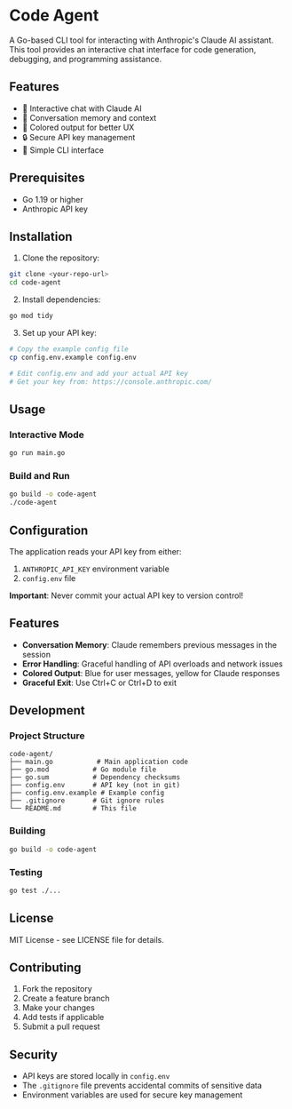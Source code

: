 # Code Agent

A Go-based CLI tool for interacting with Anthropic's Claude AI assistant. This tool provides an interactive chat interface for code generation, debugging, and programming assistance.

## Features

- 🤖 Interactive chat with Claude AI
- 💬 Conversation memory and context
- 🎨 Colored output for better UX
- 🔒 Secure API key management
- 🚀 Simple CLI interface

## Prerequisites

- Go 1.19 or higher
- Anthropic API key

## Installation

1. Clone the repository:
```bash
git clone <your-repo-url>
cd code-agent
```

2. Install dependencies:
```bash
go mod tidy
```

3. Set up your API key:
```bash
# Copy the example config file
cp config.env.example config.env

# Edit config.env and add your actual API key
# Get your key from: https://console.anthropic.com/
```

## Usage

### Interactive Mode
```bash
go run main.go
```

### Build and Run
```bash
go build -o code-agent
./code-agent
```

## Configuration

The application reads your API key from either:
1. `ANTHROPIC_API_KEY` environment variable
2. `config.env` file

**Important**: Never commit your actual API key to version control!

## Features

- **Conversation Memory**: Claude remembers previous messages in the session
- **Error Handling**: Graceful handling of API overloads and network issues
- **Colored Output**: Blue for user messages, yellow for Claude responses
- **Graceful Exit**: Use Ctrl+C or Ctrl+D to exit

## Development

### Project Structure
```
code-agent/
├── main.go           # Main application code
├── go.mod           # Go module file
├── go.sum           # Dependency checksums
├── config.env       # API key (not in git)
├── config.env.example # Example config
├── .gitignore       # Git ignore rules
└── README.md        # This file
```

### Building
```bash
go build -o code-agent
```

### Testing
```bash
go test ./...
```

## License

MIT License - see LICENSE file for details.

## Contributing

1. Fork the repository
2. Create a feature branch
3. Make your changes
4. Add tests if applicable
5. Submit a pull request

## Security

- API keys are stored locally in `config.env`
- The `.gitignore` file prevents accidental commits of sensitive data
- Environment variables are used for secure key management 